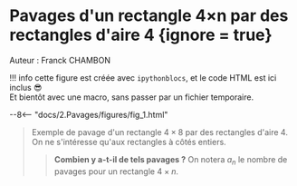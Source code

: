 # Pavages d'un rectangle 4×n par des rectangles d'aire 4 {ignore = true}

Auteur : Franck CHAMBON

!!! info
    cette figure est créée avec `ipythonblocs`, et le code HTML est ici inclus :sunglasses:  
    Et bientôt avec une macro, sans passer par un fichier temporaire.

--8<-- "docs/2.Pavages/figures/fig_1.html"


> Exemple de pavage d'un rectangle $4\times 8$ par des rectangles d'aire $4$.
On ne s'intéresse qu'aux rectangles à côtés entiers.
> > **Combien y a-t-il de tels pavages ?**
> On notera $a_n$ le nombre de pavages pour un rectangle $4\times n$.

